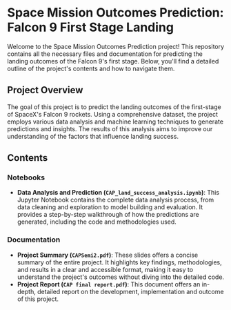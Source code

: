 # Space Mission Outcomes Prediction: Falcon 9 First Stage Landing

Welcome to the Space Mission Outcomes Prediction project! This repository contains all the necessary files and documentation for predicting the landing outcomes of the Falcon 9's first stage. Below, you'll find a detailed outline of the project's contents and how to navigate them.

## Project Overview

The goal of this project is to predict the landing outcomes of the first-stage of SpaceX's Falcon 9 rockets. Using a comprehensive dataset, the project employs various data analysis and machine learning techniques to generate predictions and insights. The results of this analysis aims to improve our understanding of the factors that influence landing success.

## Contents

### Notebooks

- **Data Analysis and Prediction (`CAP_land_success_analysis.ipynb`)**: This Jupyter Notebook contains the complete data analysis process, from data cleaning and exploration to model building and evaluation. It provides a step-by-step walkthrough of how the predictions are generated, including the code and methodologies used.

### Documentation

- **Project Summary (`CAPSemi2.pdf`)**: These slides offers a concise summary of the entire project. It highlights key findings, methodologies, and results in a clear and accessible format, making it easy to understand the project's outcomes without diving into the detailed code.
- **Project Report (`CAP final report.pdf`)**: This document offers an in-depth, detailed report on the development, implementation and outcome of this project.


